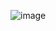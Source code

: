 ![image](https://user-images.githubusercontent.com/33195517/209056259-2b25ce78-ce9b-4041-ab88-2404effb8fa1.png)
